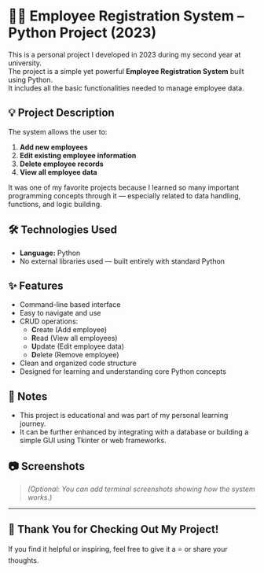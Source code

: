 # 👩‍💼 Employee Registration System – Python Project (2023)

This is a personal project I developed in 2023 during my second year at university.  
The project is a simple yet powerful **Employee Registration System** built using Python.  
It includes all the basic functionalities needed to manage employee data.

## 💡 Project Description

The system allows the user to:

1. **Add new employees**
2. **Edit existing employee information**
3. **Delete employee records**
4. **View all employee data**

It was one of my favorite projects because I learned so many important programming concepts through it — especially related to data handling, functions, and logic building.

## 🛠️ Technologies Used

- **Language:** Python
- No external libraries used — built entirely with standard Python

## ✨ Features

- Command-line based interface
- Easy to navigate and use
- CRUD operations:
  - **C**reate (Add employee)
  - **R**ead (View all employees)
  - **U**pdate (Edit employee data)
  - **D**elete (Remove employee)
- Clean and organized code structure
- Designed for learning and understanding core Python concepts


## 📝 Notes

- This project is educational and was part of my personal learning journey.
- It can be further enhanced by integrating with a database or building a simple GUI using Tkinter or web frameworks.

## 📷 Screenshots

> *(Optional: You can add terminal screenshots showing how the system works.)*

---

## 🙌 Thank You for Checking Out My Project!

If you find it helpful or inspiring, feel free to give it a ⭐ or share your thoughts.
